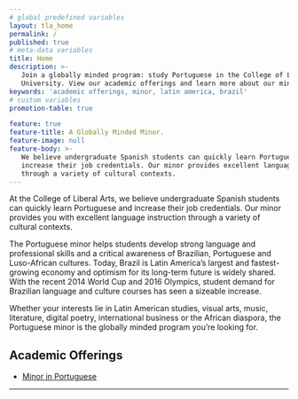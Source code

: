 ```yaml
---
# global predefined variables
layout: tla_home
permalink: /
published: true
# meta-data variables
title: Home
description: >-
   Join a globally minded program: study Portuguese in the College of Liberal Arts at Temple
   University. View our academic offerings and learn more about our minor.
keywords: 'academic offerings, minor, latin america, brazil'
# custom variables
promotion-table: true

feature: true
feature-title: A Globally Minded Minor.
feature-image: null
feature-body: >-
   We believe undergraduate Spanish students can quickly learn Portuguese and
   increase their job credentials. Our minor provides excellent language instruction
   through a variety of cultural contexts.
---
```

At the College of Liberal Arts, we believe undergraduate Spanish students can quickly learn Portuguese and increase their job credentials. Our minor provides you with excellent language instruction through a variety of cultural contexts.

The Portuguese minor helps students develop strong language and professional skills and a critical awareness of Brazilian, Portuguese and Luso-African cultures. Today, Brazil is Latin America’s largest and fastest-growing economy and optimism for its long-term future is widely shared. With the recent 2014 World Cup and 2016 Olympics, student demand for Brazilian language and culture courses has seen a sizeable increase.

Whether your interests lie in Latin American studies, visual arts, music, literature, digital poetry, international business or the African diaspora, the Portuguese minor is the globally minded program you’re looking for.

## Academic Offerings
- [Minor in Portuguese](http://bulletin.temple.edu/undergraduate/liberal-arts/spanish-portuguese/minor-portuguese/)

___

